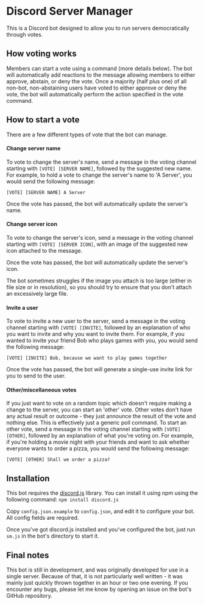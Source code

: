 # Discord Server Manager

This is a Discord bot designed to allow you to run servers democratically through votes.

## How voting works
Members can start a vote using a command (more details below). The bot will automatically add reactions to the message allowing members to either approve, abstain, or deny the vote. Once a majority (half plus one) of all non-bot, non-abstaining users have voted to either approve or deny the vote, the bot will automatically perform the action specified in the vote command.

## How to start a vote
There are a few different types of vote that the bot can manage.

#### Change server name
To vote to change the server's name, send a message in the voting channel starting with `[VOTE] [SERVER NAME]`, followed by the suggested new name. For example, to hold a vote to change the server's name to 'A Server', you would send the following message:

```[VOTE] [SERVER NAME] A Server```

Once the vote has passed, the bot will automatically update the server's name.

#### Change server icon
To vote to change the server's icon, send a message in the voting channel starting with `[VOTE] [SERVER ICON]`, with an image of the suggested new icon attached to the message.

Once the vote has passed, the bot will automatically update the server's icon.

The bot sometimes struggles if the image you attach is too large (either in file size or in resolution), so you should try to ensure that you don't attach an excessively large file.

#### Invite a user
To vote to invite a new user to the server, send a message in the voting channel starting with `[VOTE] [INVITE]`, followed by an explanation of who you want to invite and why you want to invite them. For example, if you wanted to invite your friend Bob who plays games with you, you would send the following message:

```[VOTE] [INVITE] Bob, because we want to play games together```

Once the vote has passed, the bot will generate a single-use invite link for you to send to the user.

#### Other/miscellaneous votes
If you just want to vote on a random topic which doesn't require making a change to the server, you can start an 'other' vote. Other votes don't have any actual result or outcome - they just announce the result of the vote and nothing else. This is effectively just a generic poll command. To start an other vote, send a message in the voting channel starting with `[VOTE] [OTHER]`, followed by an explanation of what you're voting on. For example, if you're holding a movie night with your friends and want to ask whether everyone wants to order a pizza, you would send the following message:

```[VOTE] [OTHER] Shall we order a pizza?```

## Installation
This bot requires the [discord.js](https://discord.js.org/) library. You can install it using npm using the following command: `npm install discord.js`

Copy `config.json.example` to `config.json`, and edit it to configure your bot. All config fields are required.

Once you've got discord.js installed and you've configured the bot, just run `sm.js` in the bot's directory to start it.

## Final notes
This bot is still in development, and was originally developed for use in a single server. Because of that, it is not particularly well written - it was mainly just quickly thrown together in an hour or two one evening. If you encounter any bugs, please let me know by opening an issue on the bot's GitHub repository.